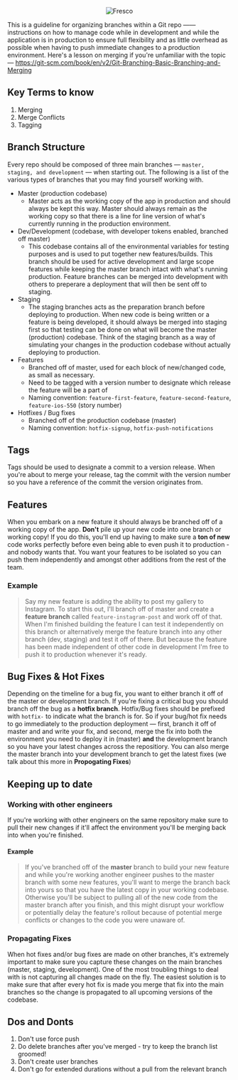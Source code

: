 <p align="center" >
  <img src="https://s3.amazonaws.com/com.fresconews.v2.prod/static/images/wordmark-transparent-git4.png" alt="Fresco" title="Fresco News">
</p>

This is a guideline for organizing branches within a Git repo —— instructions on how to manage code while in development and while the application is in production to ensure full flexibility and as little overhead as possible when having to push immediate changes to a production environment. Here's a lesson on merging if you're unfamiliar with the topic — https://git-scm.com/book/en/v2/Git-Branching-Basic-Branching-and-Merging

## Key Terms to know
1. Merging
2. Merge Conflicts
3. Tagging

## Branch Structure
Every repo should be composed of three main branches — `master, staging, and development` — when starting out. The following is a list of the various types of branches that you may find yourself working with.
- Master (production codebase)
    - Master acts as the working copy of the app in production and should always be kept this way. Master should always remain as the working copy so that there is a line for line version of what's currently running in the production environment.
- Dev/Development (codebase, with developer tokens enabled, branched off master)
    - This codebase contains all of the environmental variables for testing purposes and is used to put together new features/builds. This branch should be used for active development and large scope features while keeping the master branch intact with what's running production. Feature branches can be merged into development with others to preperare a deployment that will then be sent off to staging.
- Staging
    - The staging branches acts as the preparation branch before deploying to production. When new code is being written or a feature is being developed, it should always be merged into staging first so that testing can be done on what will become the master (production) codebase. Think of the staging branch as a way of simulating your changes in the production codebase without actually deploying to production.
- Features
  - Branched off of master, used for each block of new/changed code, as small as necessary.
  - Need to be tagged with a version number to designate which release the feature will be a part of
  - Naming convention: `feature-first-feature`, `feature-second-feature`, `feature-ios-550` (story number)
- Hotfixes / Bug fixes
  - Branched off of the production codebase (master)
  - Naming convention: `hotfix-signup`, `hotfix-push-notifications`

## Tags

Tags should be used to designate a commit to a version release. When you're about to merge your release, tag the commit with the version number so you have a reference of the commit the version originates from. 

## Features
When you embark on a new feature it should always be branched off of a working copy of the app. **Don't** pile up your new code into one branch or working copy! If you do this, you'll end up having to make sure a **ton of new** code works perfectly before even being able to even push it to production - and nobody wants that. You want your features to be isolated so you can push them independently and amongst other additions from the rest of the team.

### Example

> Say my new feature is adding the ability to post my gallery to Instagram. To start this out, I'll branch off of master and create a 
**feature branch** called `feature-instagram-post` and work off of that. When I'm finished building the feature I can test it independently on this branch or alternatively merge the feature branch into any other branch (dev, staging) and test it off of there. But because the 
feature has been made independent of other code in development I'm free to push it to production whenever it's ready.

## Bug Fixes & Hot Fixes
Depending on the timeline for a bug fix, you want to either branch it off of the master or development branch. If you're fixing a critical bug you should branch off the bug as a **hotfix branch**. Hotfix/Bug fixes should be prefixed with `hotfix-` to indicate what the branch is for. So if your bug/hot fix needs to go immediately to the production deployment — first, branch it off of master and and write your fix, and second, merge the fix into both the environment you need to deploy it in (master) **and** the development branch so you have your latest changes across the repositiory. You can also merge the master branch into your development branch to get the latest fixes (we talk about this more in **Propogating Fixes**)

## Keeping up to date

### Working with other engineers
If you're working with other engineers on the same repository make sure to pull their new changes if it'll affect the environment you'll be merging back into when you're finished.

#### Example
> If you've branched off of the **master** branch to build your new feature and while you're working another engineer pushes to the master 
branch with some new features, you'll want to merge the branch back into yours so that you have the latest copy in your working codebase. Otherwise you'll be  subject to pulling all of the new code from the master branch after you finish, and this might disrupt your workflow or potentially delay the feature's rollout because of potential merge conflicts or changes to the code you were unaware of.

### Propagating Fixes
When hot fixes and/or bug fixes are made on other branches, it's extremely important to make sure you capture these changes on the main branches (master, staging, development). One of the most troubling things to deal with is not capturing all changes made on the fly. The easiest solution is to make sure that after every hot fix is made you merge that fix into the main branches so the change is propagated to all upcoming versions of the codebase.

## Dos and Donts
1. Don't use force push
2. Do delete branches after you've merged - try to keep the branch list groomed!
3. Don't create user branches
4. Don't go for extended durations without a pull from the relevant branch
